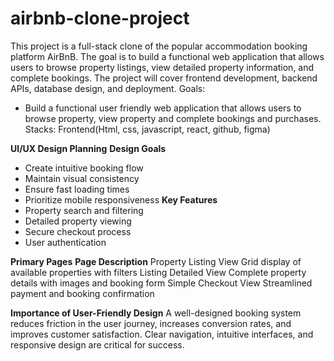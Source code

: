 # airbnb-clone-project
This project is a full-stack clone of the popular accommodation booking platform AirBnB. The goal is to build a functional web application that allows users to browse property listings, view detailed property information, and complete bookings. The project will cover frontend development, backend APIs, database design, and deployment.
Goals:
-  Build a functional user friendly web application that allows users to browse property, view property and complete bookings and purchases.
Stacks: Frontend(Html, css, javascript, react, github, figma)
  
**UI/UX Design Planning**
**Design Goals**
-  Create intuitive booking flow
-  Maintain visual consistency
-  Ensure fast loading times
-  Prioritize mobile responsiveness
**Key Features**
-  Property search and filtering
-  Detailed property viewing
-  Secure checkout process
-  User authentication

**Primary Pages**
**Page	Description**
Property Listing View	Grid display of available properties with filters
Listing Detailed View	Complete property details with images and booking form
Simple Checkout View	Streamlined payment and booking confirmation

**Importance of User-Friendly Design**
A well-designed booking system reduces friction in the user journey, increases conversion rates, and improves customer satisfaction. Clear navigation, intuitive interfaces, and responsive design are critical for success.
